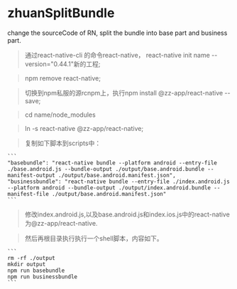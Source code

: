 # zhuanSplitBundle
change the sourceCode of RN, split the bundle into base part and business part.

> 通过react-native-cli 的命令react-native， react-native init name --version="0.44.1"新的工程;

> npm remove react-native;

> 切换到npm私服的源rcnpm上，执行npm install @zz-app/react-native --save;

> cd name/node_modules

> ln -s react-native @zz-app/react-native;

> 复制如下脚本到scripts中：

    ```
    "basebundle": "react-native bundle --platform android --entry-file ./base.android.js --bundle-output ./output/base.android.bundle --manifest-output ./output/base.android.manifest.json",
    "businessbundle": "react-native bundle --entry-file ./index.android.js --platform android --bundle-output ./output/index.android.bundle --manifest-file ./output/base.android.manifest.json"
    ```


> 修改index.android.js,以及base.android.js和index.ios.js中的react-native为@zz-app/react-native.

> 然后再根目录执行执行一个shell脚本，内容如下。

    ```
    rm -rf ./output
    mkdir output
    npm run basebundle
    npm run businessbundle
    ```
